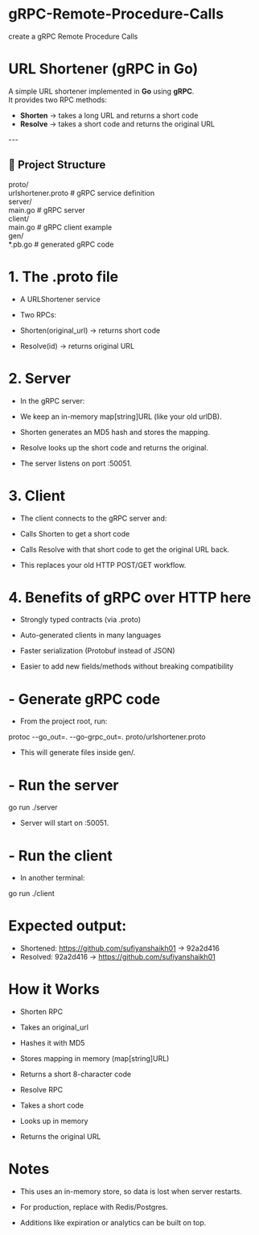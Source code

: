 # gRPC-Remote-Procedure-Calls <br>
create a gRPC Remote Procedure Calls <br>

# URL Shortener (gRPC in Go) <br>

A simple URL shortener implemented in **Go** using **gRPC**.  <br> 
It provides two RPC methods: <br>

- **Shorten** → takes a long URL and returns a short code  <br>
- **Resolve** → takes a short code and returns the original URL <br>

--- <br>

## 📂 Project Structure <br>

proto/ <br>
urlshortener.proto # gRPC service definition <br>
server/ <br>
main.go # gRPC server <br>
client/ <br>
main.go # gRPC client example <br>
gen/ <br>
*.pb.go # generated gRPC code <br>

# 1. The .proto file <br>
- A URLShortener service <br>
- Two RPCs: <br>

-  Shorten(original_url) → returns short code <br>

- Resolve(id) → returns original URL <br>

# 2. Server <br>

- In the gRPC server: <br> 

- We keep an in-memory map[string]URL (like your old urlDB). <br>

- Shorten generates an MD5 hash and stores the mapping. <br>

- Resolve looks up the short code and returns the original. <br>

- The server listens on port :50051. <br>

# 3. Client <br>

- The client connects to the gRPC server and: <br>

- Calls Shorten to get a short code <br>

- Calls Resolve with that short code to get the original URL back. <br>

- This replaces your old HTTP POST/GET workflow. <br>

# 4. Benefits of gRPC over HTTP here <br>

- Strongly typed contracts (via .proto) <br>

- Auto-generated clients in many languages <br>

- Faster serialization (Protobuf instead of JSON) <br>

- Easier to add new fields/methods without breaking compatibility <br>

# - Generate gRPC code <br>

- From the project root, run: <br>

protoc --go_out=. --go-grpc_out=. proto/urlshortener.proto <br>

- This will generate files inside gen/. <br>

# - Run the server <br>
go run ./server <br>

- Server will start on :50051. <br>

# - Run the client <br>

- In another terminal: <br>

go run ./client <br>


# Expected output: <br>

- Shortened: https://github.com/sufiyanshaikh01 -> 92a2d416 <br>
- Resolved: 92a2d416 -> https://github.com/sufiyanshaikh01 <br>

# How it Works <br>

- Shorten RPC <br>

- Takes an original_url <br>

- Hashes it with MD5 <br>

- Stores mapping in memory (map[string]URL) <br>

- Returns a short 8-character code <br>

- Resolve RPC <br>

- Takes a short code <br>

- Looks up in memory <br>

- Returns the original URL <br>

# Notes <br>

- This uses an in-memory store, so data is lost when server restarts.<br>

- For production, replace with Redis/Postgres.<br>

- Additions like expiration or analytics can be built on top.<br>